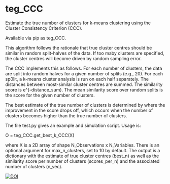 # teg_CCC
Estimate the true number of clusters for k-means clustering using the Cluster Consistency Criterion (CCC).

Available via pip as teg_CCC.

This algorithm follows the rationale that true cluster centres should be similar in random split-halves of the data. If too maby clusters are specified, the cluster centres will become driven by random sampling error.

The CCC implements this as follows. For each number of clusters, the data are split into random halves for a given number of splits (e.g., 20). For each sp0lit, a k-means cluster analysis is run on each half separately. The distances between most-similar cluster centres are summed. The similarity score is e^(-distance_sum). The mean similarity score over random splits is the score for the given number of clusters.

The best estimate of the true number of clusters is determined by where the improvement in the score drops off, which occurs when the number of clusters becomes higher than the true number of clusters.

The file test.py gives an example and simulation script. Usage is:

O = teg_CCC.get_best_k_CCC(X)

where X is a 2D array of shape N_Observations x N_Variables. There is an optional argument for max_n_clusters, set to 10 by default. The output is a dictionary with the estimate of true cluster centres (best_n) as well as the similarity score per number of clusters (scores_per_n) and the associated number of clusters (n_vec).

[![DOI](https://zenodo.org/badge/631622967.svg)](https://zenodo.org/badge/latestdoi/631622967)

